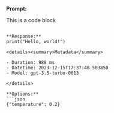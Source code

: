 **Prompt:**

This is a code block

```

**Response:**
print("Hello, world!")

<details><summary>Metadata</summary>

- Duration: 988 ms
- Datetime: 2023-12-15T17:37:48.503850
- Model: gpt-3.5-turbo-0613

</details>

**Options:**
```json
{"temperature": 0.2}
```

